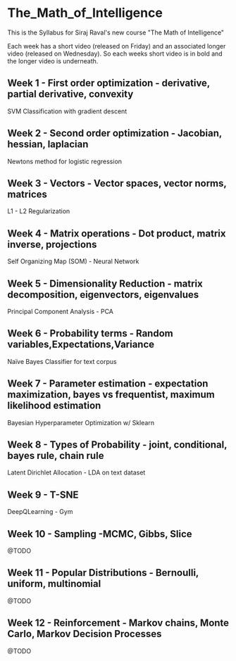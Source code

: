 # The_Math_of_Intelligence
This is the Syllabus for Siraj Raval's new course "The Math of Intelligence"

Each week has a short video (released on Friday) and an associated longer video (released on Wednesday). So each weeks short video is in bold and the longer video is underneath.

## Week 1 - First order optimization - derivative, partial derivative, convexity
 SVM Classification with gradient descent
## Week 2 - Second order optimization - Jacobian, hessian, laplacian
 Newtons method for logistic regression
## Week 3 - Vectors - Vector spaces, vector norms, matrices
 L1 - L2 Regularization
## Week 4 - Matrix operations - Dot product, matrix inverse, projections
 Self Organizing Map (SOM) - Neural Network
## Week 5 - Dimensionality Reduction - matrix decomposition, eigenvectors, eigenvalues
 Principal Component Analysis - PCA
## Week 6 - Probability terms - Random variables,Expectations,Variance 
 Naïve Bayes Classifier for text corpus
## Week 7 - Parameter estimation - expectation maximization, bayes vs frequentist, maximum likelihood estimation
 Bayesian Hyperparameter Optimization w/ Sklearn
## Week 8 - Types of Probability - joint, conditional, bayes rule, chain rule 
 Latent Dirichlet Allocation - LDA on text dataset
## Week 9 - T-SNE 
 DeepQLearning - Gym
## Week 10 - Sampling -MCMC, Gibbs, Slice
 @TODO
## Week 11 - Popular Distributions - Bernoulli, uniform, multinomial
 @TODO
## Week 12 - Reinforcement - Markov chains, Monte Carlo, Markov Decision Processes
 @TODO